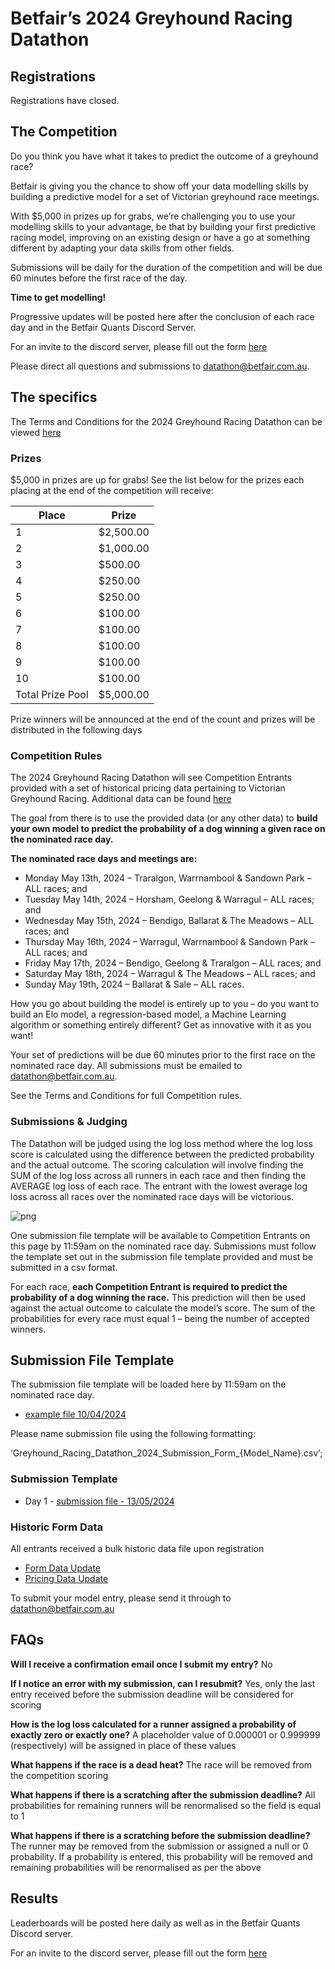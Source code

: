# Betfair’s 2024 Greyhound Racing Datathon

## Registrations

Registrations have closed.

## The Competition

Do you think you have what it takes to predict the outcome of a greyhound race?

Betfair is giving you the chance to show off your data modelling skills by building a predictive model for a set of Victorian greyhound race meetings.

With $5,000 in prizes up for grabs, we’re challenging you to use your modelling skills to your advantage, be that by building your first predictive racing model, improving on an existing design or have a go at something different by adapting your data skills from other fields.

Submissions will be daily for the duration of the competition and will be due 60 minutes before the first race of the day.

**Time to get modelling!**

Progressive updates will be posted here after the conclusion of each race day and in the Betfair Quants Discord Server.

For an invite to the discord server, please fill out the form [here](https://forms.office.com/r/ZG9ea1xQj1 )

Please direct all questions and submissions to [datathon@betfair.com.au](mailto:datathon@betfair.com.au).

## The specifics

The Terms and Conditions for the 2024 Greyhound Racing Datathon can be viewed [here](../assets/Greyhound_2024_TCs.pdf)

### Prizes

$5,000 in prizes are up for grabs!
See the list below for the prizes each placing at the end of the competition will receive:

| Place | Prize |
| --- | --- |
| 1 | $2,500.00 |
| 2 | $1,000.00 |
| 3 | $500.00 |
| 4 | $250.00 |
| 5 | $250.00 |
| 6 | $100.00 |
| 7 | $100.00 |
| 8 | $100.00 | 
| 9 | $100.00 | 
| 10 | $100.00 |
| Total Prize Pool | $5,000.00 | 

Prize winners will be announced at the end of the count and prizes will be distributed in the following days


### Competition Rules

The 2024 Greyhound Racing Datathon will see Competition Entrants provided with a set of historical pricing data pertaining to Victorian Greyhound Racing. Additional data can be found [here](https://betfair-datascientists.github.io/data/dataListing/)

The goal from there is to use the provided data (or any other data) to **build your own model to predict the probability of a dog winning a given race on the nominated race day.**

**The nominated race days and meetings are:**

 - Monday May 13th, 2024 – Traralgon, Warrnambool & Sandown Park – ALL races; and
 - Tuesday May 14th, 2024 – Horsham, Geelong & Warragul – ALL races; and
 - Wednesday May 15th, 2024 – Bendigo, Ballarat & The Meadows – ALL races; and 
 - Thursday May 16th, 2024 – Warragul, Warrnambool & Sandown Park – ALL races; and  
 - Friday May 17th, 2024 – Bendigo, Geelong & Traralgon – ALL races; and
 - Saturday May 18th, 2024 – Warragul & The Meadows – ALL races; and 
 - Sunday May 19th, 2024 – Ballarat & Sale – ALL races. 

How you go about building the model is entirely up to you – do you want to build an Elo model, a regression-based model, a Machine Learning algorithm or something entirely different? Get as innovative with it as you want! 

Your set of predictions will be due 60 minutes prior to the first race on the nominated race day. All submissions must be emailed to [datathon@betfair.com.au](mailto:datathon@betfair.com.au).

See the Terms and Conditions for full Competition rules.

### Submissions & Judging

The Datathon will be judged using the log loss method where the log loss score is calculated using the difference between the predicted probability and the actual outcome. The scoring calculation will involve finding the SUM of the log loss across all runners in each race and then finding the AVERAGE log loss of each race. The entrant with the lowest average log loss across all races over the nominated race days will be victorious.

![png](../img/LogLoss.PNG)

One submission file template will be available to Competition Entrants on this page by 11:59am on the nominated race day. Submissions must follow the template set out in the submission file template provided and must be submitted in a csv format. 

For each race, **each Competition Entrant is required to predict the probability of a dog winning the race.** This prediction will then be used against the actual outcome to calculate the model’s score. The sum of the probabilities for every race must equal 1 – being the number of accepted winners. 

## Submission File Template

The submission file template will be loaded here by 11:59am on the nominated race day.

 - [example file  10/04/2024](../assets/examples_submission_file_20240410.csv)

Please name submission file using the following formatting: 

‘Greyhound_Racing_Datathon_2024_Submission_Form_{Model_Name}.csv’; 

### Submission Template

 - Day 1 - [submission file - 13/05/2024](../assets/Greyhound_Racing_Datathon_2024_Submission_Form_{Model_Name}_20240513.csv)

### Historic Form Data

All entrants received a bulk historic data file upon registration

 - [Form Data Update](../assets/Form_dataset_20240411-20240512.csv)
 - [Pricing Data Update](../assets/Pricing_dataset_20240401-20240512.csv)

To submit your model entry, please send it through to [datathon@betfair.com.au](mailto:datathon@betfair.com.au)

## FAQs

**Will I receive a confirmation email once I submit my entry?**
No

**If I notice an error with my submission, can I resubmit?**
Yes, only the last entry received before the submission deadline will be considered for scoring

**How is the log loss calculated for a runner assigned a probability of exactly zero or exactly one?**
A placeholder value of 0.000001 or 0.999999 (respectively) will be assigned in place of these values

**What happens if the race is a dead heat?**
The race will be removed from the competition scoring

**What happens if there is a scratching after the submission deadline?**
All probabilities for remaining runners will be renormalised so the field is equal to 1

**What happens if there is a scratching before the submission deadline?**
The runner may be removed from the submission or assigned a null or 0 probability. If a probability is entered, this probability will be removed and remaining probabilities will be renormalised as per the above

## Results

Leaderboards will be posted here daily as well as in the Betfair Quants Discord server.

For an invite to the discord server, please fill out the form [here](https://forms.office.com/r/ZG9ea1xQj1 )

